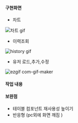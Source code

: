 #### 구현화면

- 차트

![차트 gif](https://user-images.githubusercontent.com/74299317/173784045-85518631-5ddc-4a0b-b4d2-80c36c1808b5.gif)

- 이력조회

![history gif](https://user-images.githubusercontent.com/74299317/174527676-1a3d43b4-fa12-45ff-b2a9-ec4652007d0a.gif)

- 유저 로드,추가,수정

![ezgif com-gif-maker](https://user-images.githubusercontent.com/74299317/174730527-b8b036c8-4d91-466e-8854-45c620ccc8eb.gif)

#### 작업 내용

#### 보완점

- 테이블 컴포넌트 재사용성 높이기
- 반응형 (pc외에 화면 깨짐 )
